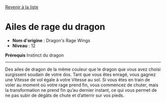 [Revenir à la liste](..)

# Ailes de rage du dragon

 * **Nom d'origine** : Dragon's Rage Wings
 * **Niveau** : 12


<p><strong>Prérequis</strong> Instinct du dragon</p>
<hr>
<p>Des ailes de dragon de la même couleur que le dragon que vous avez choisi surgissent soudain de votre dos. Tant que vous êtes enragé, vous gagnez une Vitesse de vol égale à votre Vitesse au sol. Si vous êtes en train de voler au moment où votre rage prend fin, vous commencez de chuter, mais la transformation ne prend fin qu’au dernier instant, ce qui vous permet de ne pas subir de dégâts de chute et d’atterrir sur vos pieds.</p>